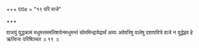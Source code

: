 +++
title = "१९ परि वाजे"

+++

वाजयुं युद्धकामं मधुमत्तममतिशयेनमधुमन्तं सोममिन्द्रायेद्रार्थं अव्यः अवेर्वारेषु वालेषु दशापवित्रे वाजे न युद्धेइव हे ऋत्विजः परिषिञ्चत ॥ १९ ॥